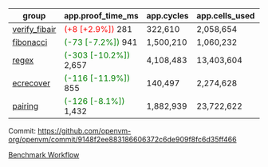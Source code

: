 | group | app.proof_time_ms | app.cycles | app.cells_used | leaf.proof_time_ms | leaf.cycles | leaf.cells_used |
| -- | -- | -- | -- | -- | -- | -- |
| [verify_fibair](https://github.com/openvm-org/openvm/blob/benchmark-results/benchmarks-pr/2127/verify_fibair-9148f2ee883186606372c6de909f8fc6d35ff466.md) |<span style='color: red'>(+8 [+2.9%])</span> 281 |  322,610 |  2,058,654 |- | - | - |
| [fibonacci](https://github.com/openvm-org/openvm/blob/benchmark-results/benchmarks-pr/2127/fibonacci-9148f2ee883186606372c6de909f8fc6d35ff466.md) |<span style='color: green'>(-73 [-7.2%])</span> 941 |  1,500,210 |  1,060,232 |- | - | - |
| [regex](https://github.com/openvm-org/openvm/blob/benchmark-results/benchmarks-pr/2127/regex-9148f2ee883186606372c6de909f8fc6d35ff466.md) |<span style='color: green'>(-303 [-10.2%])</span> 2,657 |  4,108,483 |  13,403,604 |- | - | - |
| [ecrecover](https://github.com/openvm-org/openvm/blob/benchmark-results/benchmarks-pr/2127/ecrecover-9148f2ee883186606372c6de909f8fc6d35ff466.md) |<span style='color: green'>(-116 [-11.9%])</span> 855 |  140,497 |  2,274,628 |- | - | - |
| [pairing](https://github.com/openvm-org/openvm/blob/benchmark-results/benchmarks-pr/2127/pairing-9148f2ee883186606372c6de909f8fc6d35ff466.md) |<span style='color: green'>(-126 [-8.1%])</span> 1,432 |  1,882,939 |  23,722,622 |- | - | - |


Commit: https://github.com/openvm-org/openvm/commit/9148f2ee883186606372c6de909f8fc6d35ff466

[Benchmark Workflow](https://github.com/openvm-org/openvm/actions/runs/17642167893)
